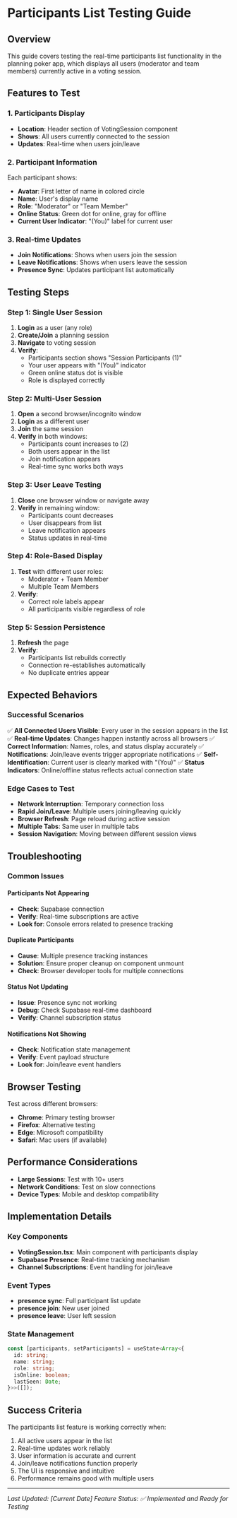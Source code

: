 # Participants List Testing Guide

## Overview
This guide covers testing the real-time participants list functionality in the planning poker app, which displays all users (moderator and team members) currently active in a voting session.

## Features to Test

### 1. Participants Display
- **Location**: Header section of VotingSession component
- **Shows**: All users currently connected to the session
- **Updates**: Real-time when users join/leave

### 2. Participant Information
Each participant shows:
- **Avatar**: First letter of name in colored circle
- **Name**: User's display name
- **Role**: "Moderator" or "Team Member"
- **Online Status**: Green dot for online, gray for offline
- **Current User Indicator**: "(You)" label for current user

### 3. Real-time Updates
- **Join Notifications**: Shows when users join the session
- **Leave Notifications**: Shows when users leave the session
- **Presence Sync**: Updates participant list automatically

## Testing Steps

### Step 1: Single User Session
1. **Login** as a user (any role)
2. **Create/Join** a planning session
3. **Navigate** to voting session
4. **Verify**: 
   - Participants section shows "Session Participants (1)"
   - Your user appears with "(You)" indicator
   - Green online status dot is visible
   - Role is displayed correctly

### Step 2: Multi-User Session
1. **Open** a second browser/incognito window
2. **Login** as a different user
3. **Join** the same session
4. **Verify** in both windows:
   - Participants count increases to (2)
   - Both users appear in the list
   - Join notification appears
   - Real-time sync works both ways

### Step 3: User Leave Testing
1. **Close** one browser window or navigate away
2. **Verify** in remaining window:
   - Participants count decreases
   - User disappears from list
   - Leave notification appears
   - Status updates in real-time

### Step 4: Role-Based Display
1. **Test** with different user roles:
   - Moderator + Team Member
   - Multiple Team Members
2. **Verify**:
   - Correct role labels appear
   - All participants visible regardless of role

### Step 5: Session Persistence
1. **Refresh** the page
2. **Verify**:
   - Participants list rebuilds correctly
   - Connection re-establishes automatically
   - No duplicate entries appear

## Expected Behaviors

### Successful Scenarios
✅ **All Connected Users Visible**: Every user in the session appears in the list
✅ **Real-time Updates**: Changes happen instantly across all browsers
✅ **Correct Information**: Names, roles, and status display accurately
✅ **Notifications**: Join/leave events trigger appropriate notifications
✅ **Self-Identification**: Current user is clearly marked with "(You)"
✅ **Status Indicators**: Online/offline status reflects actual connection state

### Edge Cases to Test
- **Network Interruption**: Temporary connection loss
- **Rapid Join/Leave**: Multiple users joining/leaving quickly
- **Browser Refresh**: Page reload during active session
- **Multiple Tabs**: Same user in multiple tabs
- **Session Navigation**: Moving between different session views

## Troubleshooting

### Common Issues

#### Participants Not Appearing
- **Check**: Supabase connection
- **Verify**: Real-time subscriptions are active
- **Look for**: Console errors related to presence tracking

#### Duplicate Participants
- **Cause**: Multiple presence tracking instances
- **Solution**: Ensure proper cleanup on component unmount
- **Check**: Browser developer tools for multiple connections

#### Status Not Updating
- **Issue**: Presence sync not working
- **Debug**: Check Supabase real-time dashboard
- **Verify**: Channel subscription status

#### Notifications Not Showing
- **Check**: Notification state management
- **Verify**: Event payload structure
- **Look for**: Join/leave event handlers

## Browser Testing
Test across different browsers:
- **Chrome**: Primary testing browser
- **Firefox**: Alternative testing
- **Edge**: Microsoft compatibility
- **Safari**: Mac users (if available)

## Performance Considerations
- **Large Sessions**: Test with 10+ users
- **Network Conditions**: Test on slow connections
- **Device Types**: Mobile and desktop compatibility

## Implementation Details

### Key Components
- **VotingSession.tsx**: Main component with participants display
- **Supabase Presence**: Real-time tracking mechanism
- **Channel Subscriptions**: Event handling for join/leave

### Event Types
- **presence sync**: Full participant list update
- **presence join**: New user joined
- **presence leave**: User left session

### State Management
```typescript
const [participants, setParticipants] = useState<Array<{
  id: string;
  name: string;
  role: string;
  isOnline: boolean;
  lastSeen: Date;
}>>([]);
```

## Success Criteria
The participants list feature is working correctly when:
1. All active users appear in the list
2. Real-time updates work reliably
3. User information is accurate and current
4. Join/leave notifications function properly
5. The UI is responsive and intuitive
6. Performance remains good with multiple users

---

*Last Updated: [Current Date]*
*Feature Status: ✅ Implemented and Ready for Testing*
